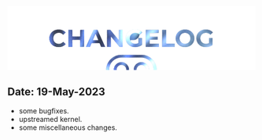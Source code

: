  <img src="https://raw.githubusercontent.com/DroidX-UI-Devices/Official_Devices/13/banners/changelogs.png" />
 
## Date: 19-May-2023

- some bugfixes.
- upstreamed kernel.
- some miscellaneous changes.
